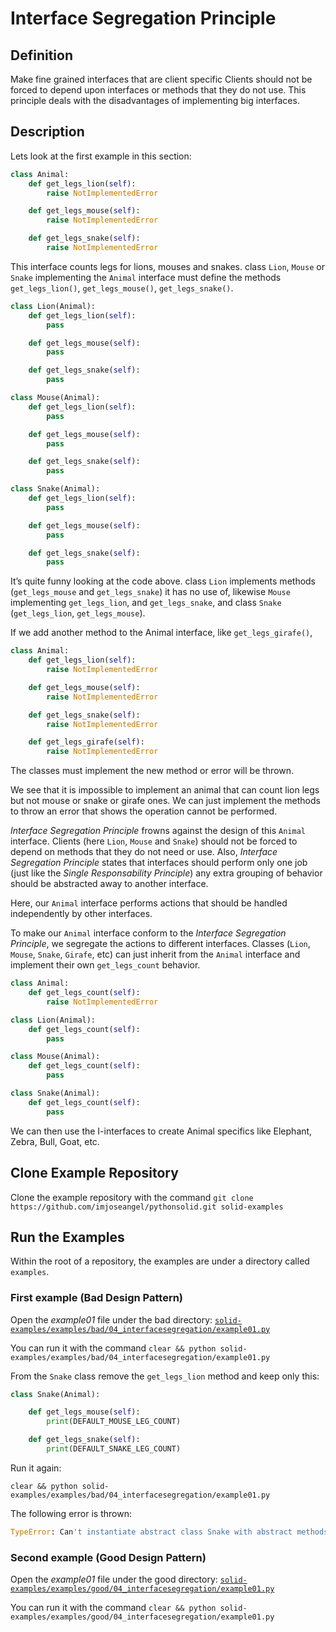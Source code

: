 # Interface Segregation Principle

## Definition

Make fine grained interfaces that are client specific Clients should not be forced to depend upon interfaces or methods that they do not use. This principle deals with the disadvantages of implementing big interfaces.

## Description

Lets look at the first example in this section:

```python
class Animal:
    def get_legs_lion(self):
        raise NotImplementedError

    def get_legs_mouse(self):
        raise NotImplementedError

    def get_legs_snake(self):
        raise NotImplementedError
```

This interface counts legs for lions, mouses and snakes. class `Lion`, `Mouse` or `Snake` implementing the `Animal` interface must define the methods `get_legs_lion()`, `get_legs_mouse()`, `get_legs_snake()`.

```python
class Lion(Animal):
    def get_legs_lion(self):
        pass

    def get_legs_mouse(self):
        pass

    def get_legs_snake(self):
        pass

class Mouse(Animal):
    def get_legs_lion(self):
        pass

    def get_legs_mouse(self):
        pass

    def get_legs_snake(self):
        pass

class Snake(Animal):
    def get_legs_lion(self):
        pass

    def get_legs_mouse(self):
        pass

    def get_legs_snake(self):
        pass
```

It’s quite funny looking at the code above. class `Lion` implements methods (`get_legs_mouse` and `get_legs_snake`) it has no use of, likewise `Mouse` implementing `get_legs_lion`, and `get_legs_snake`, and class `Snake` (`get_legs_lion`, `get_legs_mouse`).

If we add another method to the Animal interface, like `get_legs_girafe()`,

```python
class Animal:
    def get_legs_lion(self):
        raise NotImplementedError

    def get_legs_mouse(self):
        raise NotImplementedError

    def get_legs_snake(self):
        raise NotImplementedError

    def get_legs_girafe(self):
        raise NotImplementedError
```

The classes must implement the new method or error will be thrown.

We see that it is impossible to implement an animal that can count lion legs but not mouse or snake or girafe ones. We can just implement the methods to throw an error that shows the operation cannot be performed.

*Interface Segregation Principle* frowns against the design of this `Animal` interface. Clients (here `Lion`, `Mouse` and `Snake`) should not be forced to depend on methods that they do not need or use.  Also, *Interface Segregation Principle* states that interfaces should perform only one job (just like the *Single Responsability Principle*) any extra grouping of behavior should be abstracted away to another interface.

Here, our `Animal` interface performs actions that should be handled independently by other interfaces.

To make our `Animal` interface conform to the *Interface Segregation Principle*, we segregate the actions to different interfaces. Classes (`Lion`, `Mouse`, `Snake`, `Girafe`, etc) can just inherit from the `Animal` interface and implement their own `get_legs_count` behavior.

```python
class Animal:
    def get_legs_count(self):
        raise NotImplementedError

class Lion(Animal):
    def get_legs_count(self):
        pass

class Mouse(Animal):
    def get_legs_count(self):
        pass

class Snake(Animal):
    def get_legs_count(self):
        pass
```

We can then use the I-interfaces to create Animal specifics like Elephant, Zebra, Bull, Goat, etc.

## Clone Example Repository

Clone the example repository with the command `git clone https://github.com/imjoseangel/pythonsolid.git solid-examples`

## Run the Examples

Within the root of a repository, the examples are under a directory called `examples`.

### First example (Bad Design Pattern)

Open the *example01* file under the bad directory: [`solid-examples/examples/bad/04_interfacesegregation/example01.py`](examples/bad/04_interfacesegregation/example01.py)

You can run it with the command `clear && python solid-examples/examples/bad/04_interfacesegregation/example01.py`

From the `Snake` class remove the `get_legs_lion` method and keep only this:

```python
class Snake(Animal):

    def get_legs_mouse(self):
        print(DEFAULT_MOUSE_LEG_COUNT)

    def get_legs_snake(self):
        print(DEFAULT_SNAKE_LEG_COUNT)
```

Run it again:

`clear && python solid-examples/examples/bad/04_interfacesegregation/example01.py`

The following error is thrown:

```python
TypeError: Can't instantiate abstract class Snake with abstract methods get_legs_lion
```

### Second example (Good Design Pattern)

Open the *example01* file under the good directory: [`solid-examples/examples/good/04_interfacesegregation/example01.py`](examples/good/04_interfacesegregation/example01.py)

You can run it with the command `clear && python solid-examples/examples/good/04_interfacesegregation/example01.py`
